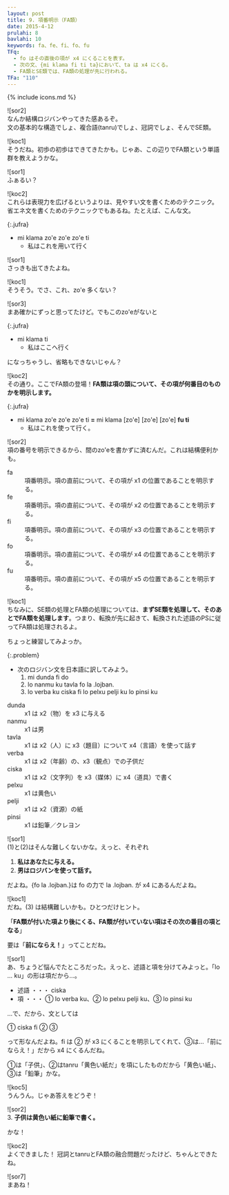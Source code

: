 ```yaml
---
layout: post
title: 9. 項番明示（FA類）
date: 2015-4-12
prulahi: 8
bavlahi: 10
keywords: fa、fe、fi、fo、fu
TFq:
  - fo はその直後の項が x4 にくることを表す。
  - 次の文、{mi klama fi ti ta}において、ta は x4 にくる。
  - FA類とSE類では、FA類の処理が先に行われる。
TFa: "110"
---
```

{% include icons.md %}

![sor2]  
なんか結構ロジバンやってきた感あるぞ。  
文の基本的な構造でしょ、複合語(tanru)でしょ、冠詞でしょ、そんでSE類。

![koc1]  
そうだね。初歩の初歩はできてきたかも。じゃあ、この辺りでFA類という単語群を教えようかな。

![sor1]  
ふぁるい？

![koc2]  
これらは表現力を広げるというよりは、見やすい文を書くためのテクニック。  
省エネ文を書くためのテクニックでもあるね。たとえば、こんな文。

{:.jufra}
- mi klama zo'e zo'e zo'e ti
  - 私はこれを用いて行く

![sor1]  
さっきも出てきたよね。

![koc1]  
そうそう。でさ、これ、zo'e 多くない？

![sor3]  
まあ確かにずっと思ってたけど。でもこのzo'eがないと

{:.jufra}
- mi klama ti
  - 私はここへ行く


になっちゃうし、省略もできないじゃん？

![koc2]  
その通り。ここでFA類の登場！**FA類は項の頭について、その項が何番目のものかを明示します。**

{:.jufra}
- mi klama zo'e zo'e zo'e ti **=** mi klama [zo'e] [zo'e] [zo'e] **fu ti**  
  - 私はこれを使って行く。


![sor2]  
項の番号を明示できるから、間のzo'eを書かずに済むんだ。これは結構便利かも。

<dl class="drani">
<dt>fa</dt>
<dd >項番明示。項の直前について、その項が x1 の位置であることを明示する。</dd>
<dt>fe</dt>
<dd >項番明示。項の直前について、その項が x2 の位置であることを明示する。</dd>
<dt>fi</dt>
<dd >項番明示。項の直前について、その項が x3 の位置であることを明示する。</dd>
<dt>fo</dt>
<dd >項番明示。項の直前について、その項が x4 の位置であることを明示する。</dd>
<dt>fu</dt>
<dd >項番明示。項の直前について、その項が x5 の位置であることを明示する。</dd>
</dl>

![koc1]  
ちなみに、SE類の処理とFA類の処理については、**まずSE類を処理して、そのあとでFA類を処理します**。つまり、転換が先に起きて、転換された述語のPSに従ってFA類は処理されるよ。

ちょっと練習してみよっか。

{:.problem}
- 次のロジバン文を日本語に訳してみよう。
  1. mi dunda fi do
  2. lo nanmu ku tavla fo la .lojban.
  3. lo verba ku ciska fi lo pelxu pelji ku lo pinsi ku

<dl class="valsi">
<dt>dunda</dt>
<dd >x1 は x2（物）を x3 に与える</dd>
<dt>nanmu</dt>
<dd >x1 は男</dd>
<dt>tavla</dt>
<dd >x1 は x2（人）に x3（題目）について x4（言語）を使って話す</dd>
<dt>verba</dt>
<dd >x1 は x2（年齢）の、x3（観点）での子供だ</dd>
<dt>ciska</dt>
<dd >x1 は x2（文字列）を x3（媒体）に x4（道具）で書く</dd>
<dt>pelxu</dt>
<dd >x1 は黄色い</dd>
<dt>pelji</dt>
<dd >x1 は x2（資源）の紙</dd>
<dt>pinsi</dt>
<dd >x1 は鉛筆／クレヨン</dd>
</dl>

![sor1]  
(1)と(2)はそんな難しくないかな。えっと、それぞれ

1. **私はあなたに与える。**
2. **男はロジバンを使って話す。**

だよね。{fo la .lojban.}は fo の力で la .lojban. が x4 にあるんだよね。

![koc1]  
だね。(3) は結構難しいかも。ひとつだけヒント。

「**FA類が付いた項より後にくる、FA類が付いていない項はその次の番目の項となる**」

要は「**前にならえ！**」ってことだね。

![sor1]  
あ、ちょうど悩んでたところだった。えっと、述語と項を分けてみよっと。「lo ... ku」の形は項だから…。

- 述語 ・・・ ciska
- 項 ・・・ ① lo verba ku、② lo pelxu pelji ku、③ lo pinsi ku

…で、だから、文としては

① ciska fi ② ③

って形なんだよね。fi は ② が x3 にくることを明示してくれて、③は…「前にならえ！」だから x4 にくるんだね。

①は「子供」、②はtanru「黄色い紙だ」を項にしたものだから「黄色い紙」、③は「鉛筆」かな。

![koc5]  
うんうん。じゃあ答えをどうぞ！

![sor2]  
3. **子供は黄色い紙に鉛筆で書く。**

かな！

![koc2]  
よくできました！ 冠詞とtanruとFA類の融合問題だったけど、ちゃんとできたね。

![sor7]  
まあね！

